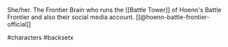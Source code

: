 She/her. The Frontier Brain who runs the [[Battle Tower]] of Hoenn's Battle Frontier and also their social media account. [[@hoenn-battle-frontier-official]]

#characters #backsetx 